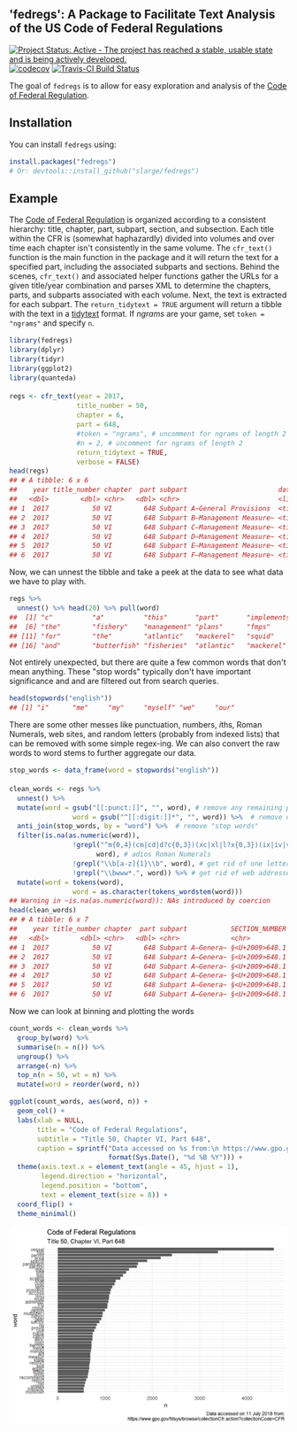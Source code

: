 
<!-- README.md is generated from README.Rmd. Please edit that file -->
'fedregs': A Package to Facilitate Text Analysis of the US Code of Federal Regulations
--------------------------------------------------------------------------------------

[![Project Status: Active - The project has reached a stable, usable state and is being actively developed.](http://www.repostatus.org/badges/0.1.0/active.svg)](http://www.repostatus.org/#active) [![codecov](https://codecov.io/gh/slarge/fedregs/branch/master/graph/badge.svg)](https://codecov.io/gh/slarge/fedregs) [![Travis-CI Build Status](https://travis-ci.org/slarge/fedregs.svg?branch=master)](https://travis-ci.org/slarge/fedregs) <!-- [![CRAN_Status_Badge](http://www.r-pkg.org/badges/version/fedregs)](https://cran.r-project.org/package=fedregs) --> <!-- ![downloads](http://cranlogs.r-pkg.org/badges/grand-total/fedregs) --> <!-- [![keybase verified](https://img.shields.io/badge/keybase-verified-brightgreen.svg)](https://gist.github.com/slarge/be2f2c14fd78cac24697) -->

The goal of `fedregs` is to allow for easy exploration and analysis of the [Code of Federal Regulation](https://www.gpo.gov/fdsys/browse/collectionCfr.action?selectedYearFrom=2017&go=Go).

Installation
------------

You can install `fedregs` using:

``` r
install.packages("fedregs")
# Or: devtools::install_github("slarge/fedregs")
```

Example
-------

The [Code of Federal Regulation](https://www.gpo.gov/help/index.html#about_code_of_federal_regulations.htm) is organized according to a consistent hierarchy: title, chapter, part, subpart, section, and subsection. Each title within the CFR is (somewhat haphazardly) divided into volumes and over time each chapter isn't consistently in the same volume. The `cfr_text()` function is the main function in the package and it will return the text for a specified part, including the associated subparts and sections. Behind the scenes, `cfr_text()` and associated helper functions gather the URLs for a given title/year combination and parses XML to determine the chapters, parts, and subparts associated with each volume. Next, the text is extracted for each subpart. The `return_tidytext = TRUE` argument will return a tibble with the text in a [tidytext](https://www.tidytextmining.com/tidytext.html) format. If *ngrams* are your game, set `token = "ngrams"` and specify `n`.

``` r
library(fedregs)
library(dplyr)
library(tidyr)
library(ggplot2)
library(quanteda)

regs <- cfr_text(year = 2017,
                 title_number = 50,
                 chapter = 6,
                 part = 648,
                 #token = "ngrams", # uncomment for ngrams of length 2
                 #n = 2, # uncomment for ngrams of length 2
                 return_tidytext = TRUE,
                 verbose = FALSE)
head(regs)
## # A tibble: 6 x 6
##    year title_number chapter  part subpart                       data     
##   <dbl>        <dbl> <chr>   <dbl> <chr>                         <list>   
## 1  2017           50 VI        648 Subpart A—General Provisions  <tibble ~
## 2  2017           50 VI        648 Subpart B—Management Measure~ <tibble ~
## 3  2017           50 VI        648 Subpart C—Management Measure~ <tibble ~
## 4  2017           50 VI        648 Subpart D—Management Measure~ <tibble ~
## 5  2017           50 VI        648 Subpart E—Management Measure~ <tibble ~
## 6  2017           50 VI        648 Subpart F—Management Measure~ <tibble ~
```

Now, we can unnest the tibble and take a peek at the data to see what data we have to play with.

``` r
regs %>%
  unnest() %>% head(20) %>% pull(word)
##  [1] "c"          "a"          "this"       "part"       "implements"
##  [6] "the"        "fishery"    "management" "plans"      "fmps"      
## [11] "for"        "the"        "atlantic"   "mackerel"   "squid"     
## [16] "and"        "butterfish" "fisheries"  "atlantic"   "mackerel"
```

Not entirely unexpected, but there are quite a few common words that don't mean anything. These "stop words" typically don't have important significance and and are filtered out from search queries.

``` r
head(stopwords("english"))
## [1] "i"      "me"     "my"     "myself" "we"     "our"
```

There are some other messes like punctuation, numbers, *i*ths, Roman Numerals, web sites, and random letters (probably from indexed lists) that can be removed with some simple regex-ing. We can also convert the raw words to word stems to further aggregate our data.

``` r
stop_words <- data_frame(word = stopwords("english"))

clean_words <- regs %>%
  unnest() %>% 
  mutate(word = gsub("[[:punct:]]", "", word), # remove any remaining punctuation
                word = gsub("^[[:digit:]]*", "", word)) %>%  # remove digits (e.g., 1st, 1881a, 15th, etc)
  anti_join(stop_words, by = "word") %>%  # remove "stop words"
  filter(is.na(as.numeric(word)),
                !grepl("^m{0,4}(cm|cd|d?c{0,3})(xc|xl|l?x{0,3})(ix|iv|v?i{0,3})$",
                      word), # adios Roman Numerals
                !grepl("\\b[a-z]{1}\\b", word), # get rid of one letter words
                !grepl("\\bwww*.", word)) %>% # get rid of web addresses
  mutate(word = tokens(word),
                word = as.character(tokens_wordstem(word)))
## Warning in ~is.na(as.numeric(word)): NAs introduced by coercion
head(clean_words)
## # A tibble: 6 x 7
##    year title_number chapter  part subpart           SECTION_NUMBER word  
##   <dbl>        <dbl> <chr>   <dbl> <chr>             <chr>          <chr> 
## 1  2017           50 VI        648 Subpart A—Genera~ §<U+2009>648.1        part  
## 2  2017           50 VI        648 Subpart A—Genera~ §<U+2009>648.1        imple~
## 3  2017           50 VI        648 Subpart A—Genera~ §<U+2009>648.1        fishe~
## 4  2017           50 VI        648 Subpart A—Genera~ §<U+2009>648.1        manag 
## 5  2017           50 VI        648 Subpart A—Genera~ §<U+2009>648.1        plan  
## 6  2017           50 VI        648 Subpart A—Genera~ §<U+2009>648.1        fmps
```

Now we can look at binning and plotting the words

``` r
count_words <- clean_words %>%
  group_by(word) %>%
  summarise(n = n()) %>%
  ungroup() %>%
  arrange(-n) %>% 
  top_n(n = 50, wt = n) %>% 
  mutate(word = reorder(word, n))
```

``` r
ggplot(count_words, aes(word, n)) +
  geom_col() +
  labs(xlab = NULL, 
       title = "Code of Federal Regulations", 
       subtitle = "Title 50, Chapter VI, Part 648",
       caption = sprintf("Data accessed on %s from:\n https://www.gpo.gov/fdsys/browse/collectionCfr.action?collectionCode=CFR", 
                         format(Sys.Date(), "%d %B %Y"))) +
  theme(axis.text.x = element_text(angle = 45, hjust = 1),
        legend.direction = "horizontal",
        legend.position = "bottom",
        text = element_text(size = 8)) +
  coord_flip() +
  theme_minimal()
```

<img src="README_figs/README-plot_words-1.png" width="672" />
